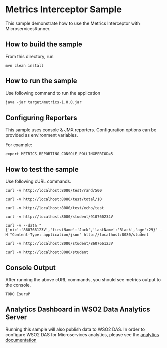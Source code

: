 # Metrics Interceptor Sample

This sample demonstrate how to use the Metrics Interceptor with MicroservicesRunner.

How to build the sample
------------------------------------------
From this directory, run

```
mvn clean install
```

How to run the sample
------------------------------------------

Use following command to run the application
```
java -jar target/metrics-1.0.0.jar
```
Configuring Reporters
------------------------------------------
This sample uses console & JMX reporters. Configuration options can be provided as environment variables.

For example:

```
export METRICS_REPORTING_CONSOLE_POLLINGPERIOD=5
```

How to test the sample
------------------------------------------

Use following cURL commands.
```
curl -v http://localhost:8080/test/rand/500

curl -v http://localhost:8080/test/total/10

curl -v http://localhost:8080/test/echo/test

curl -v http://localhost:8080/student/910760234V

curl -v --data "{'nic':'860766123V','firstName':'Jack','lastName':'Black','age':29}" -H "Content-Type: application/json" http://localhost:8080/student

curl -v http://localhost:8080/student/860766123V

curl -v http://localhost:8080/student

```

Console Output
------------------------------------------
After running the above cURL commands, you should see metrics output to the console.

```
TODO IsuruP
```

Analytics Dashboard in WSO2 Data Analytics Server
------------------------------------------

Running this sample will also publish data to WSO2 DAS. In order to configure WSO2 DAS for Microservices analytics,
please see the [analytics documentation](https://github.com/wso2/product-mss/tree/master/analytics)


